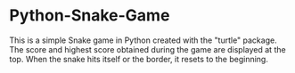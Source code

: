 # Python-Snake-Game
This is a simple Snake game in Python created with the "turtle" package. The score and highest score obtained during the game are displayed at the top. When the snake hits itself or the border, it resets to the beginning. 
